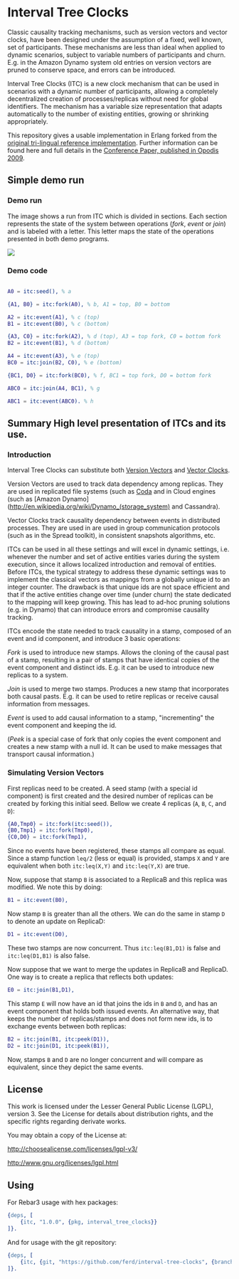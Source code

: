 # Interval Tree Clocks


Classic causality tracking mechanisms, such as version vectors and vector clocks, have been designed under the assumption of a fixed, well known, set of participants. These mechanisms are less than ideal when applied to dynamic scenarios, subject to variable numbers of participants and churn. E.g. in the Amazon Dynamo system old entries on version vectors are pruned to conserve space, and errors can be introduced.

Interval Tree Clocks (ITC) is a new clock mechanism that can be used in scenarios with a dynamic number of participants, allowing a completely decentralized creation of processes/replicas without need for global identifiers. The mechanism has a variable size representation that adapts automatically to the number of existing entities, growing or shrinking appropriately.

This repository gives a usable implementation in Erlang forked from the [original tri-lingual reference implementation](https://github.com/ricardobcl/Interval-Tree-Clocks). Further information can be found here and full details in the [Conference Paper, published in Opodis 2009](http://gsd.di.uminho.pt/members/cbm/ps/itc2008.pdf).

## Simple demo run

### Demo run

The image shows a run from ITC which is divided in sections. Each section represents the state of the system between operations (_fork_, _event_ or _join_) and is labeled with a letter. This letter maps the state of the operations presented in both demo programs.

<a href="http://picasaweb.google.com/lh/photo/07P2CBMlkfauJ651E6eYpQ?feat=embedwebsite"><img src="http://lh3.ggpht.com/_tR0W8QwQsQY/S4ULQBCxDKI/AAAAAAAAAfQ/XW4C9AwOmJc/s800/execFlow.png" /></a>

### Demo code

```erlang

A0 = itc:seed(), % a

{A1, B0} = itc:fork(A0), % b, A1 = top, B0 = bottom

A2 = itc:event(A1), % c (top)
B1 = itc:event(B0), % c (bottom)

{A3, C0} = itc:fork(A2), % d (top), A3 = top fork, C0 = bottom fork
B2 = itc:event(B1), % d (bottom)

A4 = itc:event(A3), % e (top)
BC0 = itc:join(B2, C0), % e (bottom)

{BC1, D0} = itc:fork(BC0), % f, BC1 = top fork, D0 = bottom fork

ABC0 = itc:join(A4, BC1), % g

ABC1 = itc:event(ABC0). % h

```

## Summary High level presentation of ITCs and its use.


### Introduction 


Interval Tree Clocks can substitute both [Version Vectors](http://en.wikipedia.org/wiki/Version_vector) and [Vector Clocks](http://en.wikipedia.org/wiki/Vector_clock). 

Version Vectors are used to track data dependency among replicas. They are used in replicated file systems (such as [Coda](http://en.wikipedia.org/wiki/Coda_(file_system)) and in Cloud engines (such as [Amazon Dynamo](http://en.wikipedia.org/wiki/Dynamo_(storage_system) and Cassandra). 

Vector Clocks track causality dependency between events in distributed processes. They are used in are used in group communication protocols (such as in the Spread toolkit), in consistent snapshots algorithms, etc.

ITCs can be used in all these settings and will excel in dynamic settings, i.e. whenever the number and set of active entities varies during the system execution, since it allows localized introduction and removal of entities. 
Before ITCs, the typical strategy to address these dynamic settings was to implement the classical vectors as mappings from a globally unique id to an integer counter. The drawback is that unique ids are not space efficient and that if the active entities change over time (under churn) the state dedicated to the mapping will keep growing. This has lead to ad-hoc pruning solutions (e.g. in Dynamo) that can introduce errors and compromise causality tracking. 

ITCs encode the state needed to track causality in a stamp, composed of an event and id component, and introduce 3 basic operations:

*Fork* is used to introduce new stamps. Allows the cloning of the causal past of a stamp, resulting in a pair of stamps that have identical copies of the event component and distinct ids. E.g. it can be used to introduce new replicas to a system.

*Join* is used to merge two stamps. Produces a new stamp that incorporates both causal pasts. E.g. it can be used to retire replicas or receive causal information from messages.

*Event* is used to add causal information to a stamp, "incrementing" the event component and keeping the id.

(*Peek* is a special case of fork that only copies the event component and creates a new stamp with a null id. It can be used to make messages that transport causal information.)


### Simulating Version Vectors

First replicas need to be created. A seed stamp (with a special id component) is first created and the desired number of replicas can be created by forking this initial seed. Bellow we create 4 replicas (`A`, `B`, `C`, and `D`):

```erlang
{A0,Tmp0} = itc:fork(itc:seed()),
{B0,Tmp1} = itc:fork(Tmp0),
{C0,D0} = itc:fork(Tmp1),
```

Since no events have been registered, these stamps all compare as equal. Since a stamp function `leq/2` (less or equal) is provided, stamps `X` and `Y` are equivalent when both `itc:leq(X,Y)` and `itc:leq(Y,X)` are true.

Now, suppose that stamp `B` is associated to a ReplicaB and this replica was modified. We note this by doing:

```erlang
B1 = itc:event(B0),
```

Now stamp `B` is greater than all the others. We can do the same in stamp `D` to denote an update on ReplicaD:

```erlang
D1 = itc:event(D0),
```

These two stamps are now concurrent. Thus `itc:leq(B1,D1)` is false and `itc:leq(D1,B1)` is also false.

Now suppose that we want to merge the updates in ReplicaB and ReplicaD. One way is to create a replica that reflects both updates:

```erlang
E0 = itc:join(B1,D1),
```

This stamp `E` will now have an id that joins the ids in `B` and `D`, and has an event component that holds both issued events. An alternative way, that keeps the number of replicas/stamps and does not form new ids, is to exchange events between both replicas:

```erlang
B2 = itc:join(B1, itc:peek(D1)),
D2 = itc:join(D1, itc:peek(B1)),
```

Now, stamps `B` and `D` are no longer concurrent and will compare as equivalent, since they depict the same events. 


## License

This work is licensed under the Lesser General Public License (LGPL), version
3. See the License for details about distribution rights, and the specific
rights regarding derivate works.

You may obtain a copy of the License at:

http://choosealicense.com/licenses/lgpl-v3/

http://www.gnu.org/licenses/lgpl.html


## Using

For Rebar3 usage with hex packages:

```erlang
{deps, [
    {itc, "1.0.0", {pkg, interval_tree_clocks}}
]}.
```

And for usage with the git repository:

```erlang
{deps, [
    {itc, {git, "https://github.com/ferd/interval-tree-clocks", {branch, "main"}}}
]}.
```

